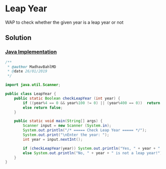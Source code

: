 # Leap Year

WAP to check whether the given year is a leap year or not

## Solution

### [Java Implementation](./LeapYear.java)

```java
/**
 * @author MadhavBahlMD
 * @date 26/01/2019
 */

import java.util.Scanner;

public class LeapYear {
    public static Boolean checkLeapYear (int year) {
        if ((year%4 == 0 && year%100 != 0) || (year%400 == 0))  return true;
        else return false;
    }

    public static void main(String[] args) {
        Scanner input = new Scanner (System.in);
        System.out.println("/* ===== Check Leap Year ===== */");
        System.out.print("\nEnter the year: ");
        int year = input.nextInt();

        if (checkLeapYear(year)) System.out.println("Yes, " + year + " is a Leap Year!");
        else System.out.println("No, " + year + " is not a leap year!");
    }
}
```